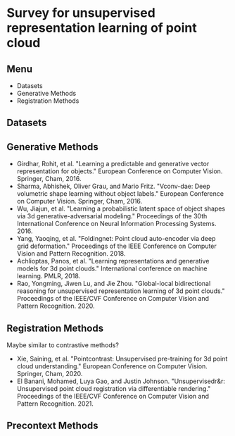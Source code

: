# Survey for unsupervised representation learning of point cloud
## Menu
- Datasets
- Generative Methods
- Registration Methods
## Datasets
## Generative Methods
- Girdhar, Rohit, et al. "Learning a predictable and generative vector representation for objects." European Conference on Computer Vision. Springer, Cham, 2016.
- Sharma, Abhishek, Oliver Grau, and Mario Fritz. "Vconv-dae: Deep volumetric shape learning without object labels." European Conference on Computer Vision. Springer, Cham, 2016.
- Wu, Jiajun, et al. "Learning a probabilistic latent space of object shapes via 3d generative-adversarial modeling." Proceedings of the 30th International Conference on Neural Information Processing Systems. 2016.
- Yang, Yaoqing, et al. "Foldingnet: Point cloud auto-encoder via deep grid deformation." Proceedings of the IEEE Conference on Computer Vision and Pattern Recognition. 2018.
- Achlioptas, Panos, et al. "Learning representations and generative models for 3d point clouds." International conference on machine learning. PMLR, 2018.
- Rao, Yongming, Jiwen Lu, and Jie Zhou. "Global-local bidirectional reasoning for unsupervised representation learning of 3d point clouds." Proceedings of the IEEE/CVF Conference on Computer Vision and Pattern Recognition. 2020.

## Registration Methods
Maybe similar to contrastive methods?
- Xie, Saining, et al. "Pointcontrast: Unsupervised pre-training for 3d point cloud understanding." European Conference on Computer Vision. Springer, Cham, 2020.
- El Banani, Mohamed, Luya Gao, and Justin Johnson. "Unsupervisedr&r: Unsupervised point cloud registration via differentiable rendering." Proceedings of the IEEE/CVF Conference on Computer Vision and Pattern Recognition. 2021.

## Precontext Methods
